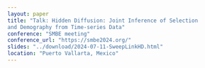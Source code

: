 ```yaml
---
layout: paper
title: "Talk: Hidden Diffusion: Joint Inference of Selection
and Demography from Time-series Data"
conference: "SMBE meeting"
conference_url: "https://smbe2024.org/"
slides: "../download/2024-07-11-SweepLinkHD.html"
location: "Puerto Vallarta, Mexico"
---
```


